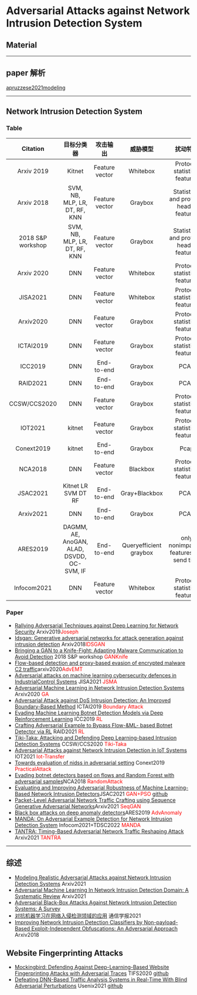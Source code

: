 # Adversarial Attacks against Network Intrusion Detection System

## Material

***
## paper 解析
[apruzzese2021modeling](paper/apruzzese2021modeling.md)

***
## Network Intrusion Detection System
### Table
|Citation|目标分类器|攻击输出|威胁模型|扰动特征|优化|名称|
|:-:|:-:|:-:|:-:|:-:|:-:|:-:|
|Arxiv 2019|Kitnet|Feature vector|Whitebox|Protocol statistical features|Gradient-based|<font color="red">Joseph</font> |
|Arxiv 2018|SVM, NB, MLP, LR, DT, RF, KNN |Feature vector|Graybox|Statistical and protocol header features|GAN|<font color="red">IDSGAN</font> |
|2018 S&P workshop|SVM, NB, MLP, LR, DT, RF, KNN |Feature vector|Graybox|Statistical and protocol header features|GAN|<font color="red">GANKnife</font> |
|Arxiv 2020|DNN|Feature vector|Whitebox|Protocol statistical features|Gradient-based|<font color="red">AdvEMT</font> 
|JISA2021|DNN|Feature vector|Whitebox|Protocol statistical features|JSMA|<font color="red">JSMA</font> 
|Arxiv2020|DNN|Feature vector|Graybox|Protocol statistical features|GA|<font color="red">GA</font> 
|ICTAI2019|DNN|Feature vector|Graybox|Protocol statistical features|Boundary Attack|<font color="red">Boundary Attack</font> 
|ICC2019|DNN|End-to-end|Graybox|PCAP|RL|<font color="red">RL</font> 
|RAID2021|DNN|End-to-end|Graybox|PCAP|RL|<font color="red">RL</font> 
|CCSW/CCS2020|DNN|Feature vector|Graybox|Protocol statistical features|NES BA PointwiseAttack HSJA|<font color="red">Tiki-Taka</font>
|IOT2021|kitnet|Feature vector|Graybox|Protocol statistical features|Transfer+FGSM,JSMA|<font color="red">Iot-Transfer</font>  
|Conext2019|kitnet|End-to-end|Graybox|Pcap|Gradient-based|<font color="red">PracticalAttack</font>  
|NCA2018|DNN|Feature vector|Blackbox|Protocol statistical features|Random|<font color="red">RandomAttack</font> 
|JSAC2021|Kitnet LR SVM DT RF|End-to-end|Gray+Blackbox|PCAP|GAN+PSO|<font color="red">GAN+PSO</font>  
|Arxiv2021|DNN|End-to-end|Graybox|PCAP|SeqGAN|<font color="red">SeqGAN</font> 
|ARES2019|DAGMM, AE, AnoGAN, ALAD, DSVDD, OC-SVM, IF|End-to-end|Queryefficient graybox|only nonimpactful features like send time|Gradient-based|<font color="red">AdvAnomaly</font> |
|Infocom2021|DNN|Feature vector|Whitebox|Protocol statistical features|Gradient-based|<font color="red">MANDA</font> 

### Paper

- [Rallying Adversarial Techniques against Deep Learning for Network Security]() Arxiv2019<font color="red">Joseph</font> 
- [Idsgan: Generative adversarial networks for attack generation against intrusion detection]() Arxiv2018<font color="red">IDSGAN</font>
- [Bringing a GAN to a Knife-Fight: Adapting Malware Communication to Avoid Detection]() 2018 S&P workshop <font color="red">GANKnife</font> 
- [Flow-based detection and proxy-based evasion of encrypted malware C2 traffic]()arxiv2020<font color="red">AdvEMT</font>
- [Adversarial attacks on machine learning cybersecurity defences in IndustrialControl Systems]() JISA2021 <font color="red">JSMA</font>
- [Adversarial Machine Learning in Network Intrusion Detection Systems]() Arxiv2020 <font color="red">GA</font>
- [Adversarial Attack against DoS Intrusion Detection: An Improved Boundary-Based Method]() ICTAI2019 <font color="red">Boundary Attack</font> 
- [Evading Machine Learning Botnet Detection Models via Deep Reinforcement Learning]() ICC2019 <font color="red">RL</font>
- [Crafting Adversarial Example to Bypass Flow-&ML- based Botnet Detector via RL]() RAID2021 <font color="red">RL</font>
- [Tiki-Taka: Attacking and Defending Deep Learning-based Intrusion Detection Systems]() CCSW/CCS2020 <font color="red">Tiki-Taka</font>
- [Adversarial Attacks against Network Intrusion Detection in IoT Systems]() IOT2021 <font color="red">Iot-Transfer</font>
- [Towards evaluation of nidss in adversarial setting]() Conext2019  <font color="red">PracticalAttack</font>
- [Evading botnet detectors based on flows and Random Forest with adversarial samples]()NCA2018 <font color="red">RandomAttack</font>
- [Evaluating and Improving Adversarial Robustness of Machine Learning-Based Network Intrusion Detectors]()JSAC2021 <font color="red">GAN+PSO</font>  [github](https://github.com/dongtsi/TrafficManipulator)
- [Packet-Level Adversarial Network Traffic Crafting using Sequence Generative Adversarial Networks]()Arxiv2021 <font color="red">SeqGAN</font>
- [Black box attacks on deep anomaly detectors]()ARES2019 <font color="red">AdvAnomaly</font>
- [MANDA: On Adversarial Example Detection for Network Intrusion Detection System]() Infocom2021+TDSC2022 <font color="red">MANDA</font>
- [TANTRA: Timing-Based Adversarial Network Traffic Reshaping Attack]() Arxiv2021 <font color="red">TANTRA</font>

***

## 综述
- [Modeling Realistic Adversarial Attacks against Network Intrusion Detection Systems]() Arxiv2021
- [Adversarial Machine Learning In Network Intrusion Detection Domain: A Systematic Review]() Arxiv2021
- [Adversarial Black-Box Attacks Against Network Intrusion Detection Systems: A Survey]() 
- [对抗机器学习在网络入侵检测领域的应用]() 通信学报2021
- [Improving Network Intrusion Detection Classifiers by Non-payload-Based Exploit-Independent Obfuscations: An Adversarial Approach]() Arxiv2018

## Website Fingerprinting Attacks
- [Mockingbird: Defending Against Deep-Learning-Based Website Fingerprinting Attacks with Adversarial Traces]() TIFS2020 [github](https://github.com/msrocean/mockingbird/)
- [Defeating DNN-Based Traffic Analysis Systems in Real-Time With Blind Adversarial Perturbations]() Usenix2021 [github](https://github.com/SPIN-UMass/BLANKET)
